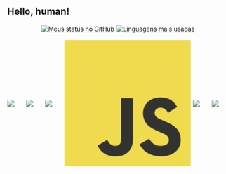 ## Hello, human! 


<div style="display: flex; align-items: center; gap:5px;justify-content: center;gap: 4px">
	<a href="https://github.com/lauraipsum"><img align="center" src="https://github-readme-stats.vercel.app/api?username=lauraipsum&count_private=true&show_icons=true&theme=tokyonight&hide=prs,issues" alt="Meus status no GitHub" /></a>
	<a href="https://github.com/lauraipsum/"><img align="center" src="https://github-readme-stats.vercel.app/api/top-langs/?username=lauraipsum&theme=tokyonight&layout=compact&exclude_repo=tg4rc" alt="Linguagens mais usadas"/></a>
</div>

<br>

<div style="display: flex; align-items: center; gap:5px;justify-content: center;">
	<img style="width: 40px" src="https://cdn.jsdelivr.net/gh/devicons/devicon/icons/vscode/vscode-original.svg" />
	<img style="width: 40px" src="https://cdn.jsdelivr.net/gh/devicons/devicon/icons/html5/html5-original.svg" />
	<img style="width: 40px" src="https://cdn.jsdelivr.net/gh/devicons/devicon/icons/css3/css3-original.svg" />
	<img align="width: 40px" src="https://raw.githubusercontent.com/github/explore/80688e429a7d4ef2fca1e82350fe8e3517d3494d/topics/javascript/javascript.png" />     
	<img style="width: 40px" src="https://cdn.jsdelivr.net/gh/devicons/devicon/icons/python/python-original.svg"/>
	<img style="width: 40px" src="https://cdn.jsdelivr.net/gh/devicons/devicon/icons/c/c-original.svg"/>

</div>





  
